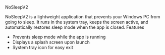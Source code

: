 NoSleepV2

NoSleepV2 is a lightweight application that prevents your Windows PC from going to sleep. It runs in the system tray, keeps the screen active, and automatically restores sleep mode when the app is closed.
Features

- Prevents sleep mode while the app is running
- Displays a splash screen upon launch
- System tray icon for easy exit
